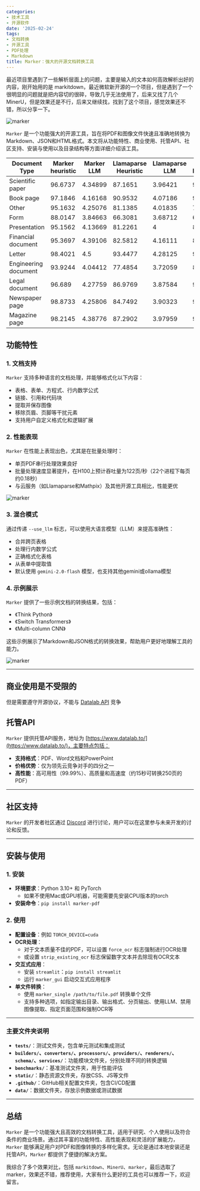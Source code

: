```yaml
---
categories:
- 技术工具
- 开源软件
date: '2025-02-24'
tags:
- 文档转换
- 开源工具
- PDF处理
- Markdown
title: Marker：强大的开源文档转换工具
---
```


最近项目里遇到了一些解析层面上的问题，主要是输入的文本如何高效解析出好的内容，刚开始用的是 markitdown，最近微软新开源的一个项目，但是遇到了一个很明显的问题就是把内容切的很碎，导致几乎无法使用了，后来又找了几个 MinerU，但是效果还是不行，后来又继续找，找到了这个项目，感觉效果还不错，所以分享一下。

![marker](posts/250121/1.png)


`Marker` 是一个功能强大的开源工具，旨在将PDF和图像文件快速且准确地转换为Markdown、JSON和HTML格式。本文将从功能特性、商业使用、托管API、社区支持、安装与使用以及目录结构等方面详细介绍该工具。

| Document Type | Marker heuristic | Marker LLM | Llamaparse Heuristic | Llamaparse LLM | Mathpix Heuristic | Mathpix LLM | Docling Heuristic | Docling LLM |
|--------------|------------------|------------|---------------------|----------------|-------------------|-------------|------------------|-------------|
| Scientific paper | 96.6737 | 4.34899 | 87.1651 | 3.96421 | 91.2267 | 4.46861 | 92.135 | 3.72422 |
| Book page | 97.1846 | 4.16168 | 90.9532 | 4.07186 | 93.8886 | 4.35329 | 90.0556 | 3.64671 |
| Other | 95.1632 | 4.25076 | 81.1385 | 4.01835 | 79.6231 | 4.00306 | 83.8223 | 3.76147 |
| Form | 88.0147 | 3.84663 | 66.3081 | 3.68712 | 64.7512 | 3.33129 | 68.3857 | 3.40491 |
| Presentation | 95.1562 | 4.13669 | 81.2261 | 4 | 83.6737 | 3.95683 | 84.8405 | 3.86331 |
| Financial document | 95.3697 | 4.39106 | 82.5812 | 4.16111 | 81.3115 | 4.05556 | 86.3882 | 3.8 |
| Letter | 98.4021 | 4.5 | 93.4477 | 4.28125 | 96.0383 | 4.45312 | 92.0952 | 4.09375 |
| Engineering document | 93.9244 | 4.04412 | 77.4854 | 3.72059 | 80.3319 | 3.88235 | 79.6807 | 3.42647 |
| Legal document | 96.689 | 4.27759 | 86.9769 | 3.87584 | 91.601 | 4.20805 | 87.8383 | 3.65552 |
| Newspaper page | 98.8733 | 4.25806 | 84.7492 | 3.90323 | 96.9963 | 4.45161 | 92.6496 | 3.51613 |
| Magazine page | 98.2145 | 4.38776 | 87.2902 | 3.97959 | 93.5934 | 4.16327 | 93.0892 | 4.02041 |

## 功能特性

### 1. 文档支持
`Marker` 支持多种语言的文档处理，并能够格式化以下内容：
- 表格、表单、方程式、行内数学公式
- 链接、引用和代码块
- 提取并保存图像
- 移除页眉、页脚等干扰元素
- 支持用户自定义格式化和逻辑扩展

### 2. 性能表现
`Marker` 在性能上表现出色，尤其是在批量处理时：
- 单页PDF串行处理效果良好
- 批量处理速度显著提升，在H100上预计吞吐量为122页/秒（22个进程下每页约0.18秒）
- 与云服务（如Llamaparse和Mathpix）及其他开源工具相比，性能更优

![marker](posts/250121/3.png)

### 3. 混合模式
通过传递 `--use_llm` 标志，可以使用大语言模型（LLM）来提高准确性：
- 合并跨页表格
- 处理行内数学公式
- 正确格式化表格
- 从表单中提取值
- 默认使用 `gemini-2.0-flash` 模型，也支持其他gemini或ollama模型

### 4. 示例展示
`Marker` 提供了一些示例文档的转换结果，包括：
- 《Think Python》
- 《Switch Transformers》
- 《Multi-column CNN》

这些示例展示了Markdown和JSON格式的转换效果，帮助用户更好地理解工具的能力。

![marker](posts/250121/2.png)

---

## 商业使用是不受限的
但是需要遵守开源协议，不能与 [Datalab API](https://www.datalab.to/) 竞争

## 托管API

`Marker` 提供托管API服务，地址为 [https://www.datalab.to/](https://www.datalab.to/)，主要特点包括：
- **支持格式**：PDF、Word文档和PowerPoint
- **价格优势**：仅为领先云竞争对手的四分之一
- **高性能**：高可用性（99.99%）、高质量和高速度（约15秒可转换250页的PDF）

---

## 社区支持

`Marker` 的开发者社区通过 [Discord](https://discord.gg//KuZwXNGnfH) 进行讨论，用户可以在这里参与未来开发的讨论和反馈。

---

## 安装与使用

### 1. 安装
- **环境要求**：Python 3.10+ 和 PyTorch
  - 如果不使用Mac或GPU机器，可能需要先安装CPU版本的torch
- **安装命令**：`pip install marker-pdf`

### 2. 使用
- **配置设备**：例如 `TORCH_DEVICE=cuda`
- **OCR处理**：
  - 对于文本质量不佳的PDF，可以设置 `force_ocr` 标志强制进行OCR处理
  - 或设置 `strip_existing_ocr` 标志保留数字文本并去除现有OCR文本
- **交互式应用**：
  - 安装 `streamlit`：`pip install streamlit`
  - 运行 `marker_gui` 启动交互式应用程序
- **单文件转换**：
  - 使用 `marker_single /path/to/file.pdf` 转换单个文件
  - 支持多种选项，如指定输出目录、输出格式、分页输出、使用LLM、禁用图像提取、指定页面范围和强制OCR等

---


### 主要文件夹说明
- **`tests/`**：测试文件夹，包含单元测试和集成测试
- **`builders/`、`converters/`、`processors/`、`providers/`、`renderers/`、`schema/`、`services/`**：功能模块文件夹，分别处理不同的转换逻辑
- **`benchmarks/`**：基准测试文件夹，用于性能评估
- **`static/`**：静态资源文件夹，存放CSS、JS等文件
- **`.github/`**：GitHub相关配置文件夹，包含CI/CD配置
- **`data/`**：数据文件夹，存放示例数据或测试数据

---

## 总结

`Marker` 是一个功能强大且高效的文档转换工具，适用于研究、个人使用以及符合条件的商业场景。通过其丰富的功能特性、高性能表现和灵活的扩展能力，`Marker` 能够满足用户对PDF和图像转换的多样化需求。无论是通过本地安装还是托管API，`Marker` 都提供了便捷的解决方案。

我综合了多个效果对比，包括 `markitdown`、`MinerU`、`marker`，最后选取了 marker，效果还不错，推荐使用，大家有什么更好的工具也可以推荐一下，欢迎留言。